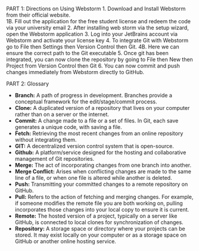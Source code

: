 PART 1: Directions on Using Webstorm
    1. Download and Install Webstorm from their official website.  
        1B. Fill out the application for the free student license and redeem the code via your university email
    2. After installing web storm via the setup wizard, open the Webstorm application
    3. Log into your JetBrains account via Webstorm and activate your license key
    4. To integrate Git with Webstorm go to File then Settings then Version Control then Git.
        4B. Here we can ensure the correct path to the Git executable
    5. Once git has been integrated, you can now clone the repository by going to File then New then Project from Version Control then Git
    6. You can now commit and push changes immediately from Webstorm directly to GitHub.

PART 2: Glossary
   - **Branch:** A path of progress in development. Branches provide a conceptual framework for the edit/stage/commit process.
   - **Clone:** A duplicated version of a repository that lives on your computer rather than on a server or the internet.
   - **Commit:** A change made to a file or a set of files. In Git, each save generates a unique code, with saving a file.
   - **Fetch:** Retrieving the most recent changes from an online repository without integrating them.
   - **GIT:** A decentralized version control system that is open-source.
   - **Github:** A platform/service designed for the hosting and collaborative management of Git repositories.
   - **Merge:** The act of incorporating changes from one branch into another.
   - **Merge Conflict:** Arises when conflicting changes are made to the same line of a file, or when one file is altered while another is deleted.
   - **Push:** Transmitting your committed changes to a remote repository on GitHub.
   - **Pull:** Refers to  the action of fetching and merging changes. For example, if someone modifies the remote file you are both working on, pulling incorporates those changes into your local copy to ensure it is current.
   - **Remote:** The hosted version of a project, typically on a server like GitHub, is connected to local clones for synchronization of changes.
   - **Repository:** A storage space or directory where your projects can be stored. It may exist locally on your computer or as a storage space on GitHub or another online hosting service.
